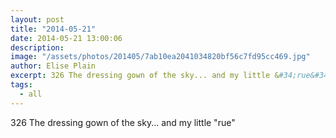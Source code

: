 ```yaml
---
layout: post
title: "2014-05-21"
date: 2014-05-21 13:00:06
description: 
image: "/assets/photos/201405/7ab10ea2041034820bf56c7fd95cc469.jpg"
author: Elise Plain
excerpt: 326 The dressing gown of the sky... and my little &#34;rue&#34;
tags: 
  - all
---
```


326 The dressing gown of the sky... and my little &#34;rue&#34;
<p></p>

